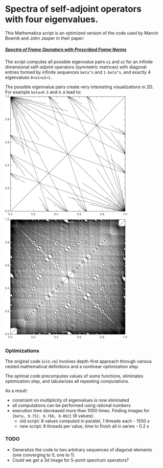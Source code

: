 # Spectra of self-adjoint operators with four eigenvalues.

This Mathematica script is an optimized version of the code used by Marcin Bownik and John Jasper in their paper:
##### [Spectra of Frame Operators with Prescribed Frame Norms](http://pages.uoregon.edu/mbownik/papers/53.pdf)

The script computes all possible eigenvalue pairs `e1` and `e2` for an infinite dimensional self-adjoint operators (symmetric matrices) with diagonal entries formed by infinite sequences `beta^n` and `1-beta^n`, and exactly 4 eigenvalues `0<e1<e2<1`. 

The possible eigenvalue pairs create very interesting visualizations in 2D. For example `beta=0.5` and `0.8` lead to:
![0.5](0.5.png) ![0.8](0.8.png)

### Optimizations

The original code (`old.nb`) involves depth-first approach through various nested mathematical definitions and a nonlinear optimization step. 

The optimal code precomputes values of some functions, eliminates optimization step, and tabularizes all repeating computations.

As a result:
* constraint on multiplicity of eigenvalues is now eliminated
* all computations can be performed using rational numbers
* execution time decreased more than 1000 times. Finding images for `{beta, 0.752, 0.766, 0.002}` (8 values):
  - old script: 8 values computed in parallel, 1 threads each     - 1500 s
  - new script: 8 threads per value, time to finish all in series - 0.2 s  

### TODO
* Generalize the code to two arbitrary sequences of diagonal elements (one converging to 0, one to 1).
* Could we get a 3d image for 5-point spectrum operators?
